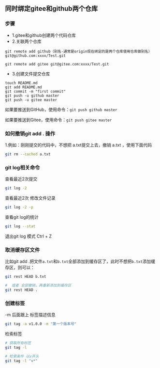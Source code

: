 ## 同时绑定gitee和github两个仓库

### 步骤

- 1.gitee和github创建两个代码仓库
- 2.关联两个仓库

```
git remote add github（别名-通常是origin现在绑定的是两个仓库使用仓库做别名） git@github.com:xxxx/Test.git

git remote add gitee git@gitee.com:xxxx/Test.git
```

- 3.创建文件提交仓库

```
touch README.md
git add README.md
git commit -m "first commit"
git push -u github master
git push -u gitee master
```

如果要推送到GitHub，使用命令：`git push github master`

如果要推送到Gitee，使用命令：`git push gitee master`



### 如何撤销git add . 操作

1.例如：刚刚提交的代码中，不想把 a.txt提交上去，撤销 a.txt ，使用下面代码 

```bash
git rm --cached a.txt
```





### git log相关命令

查看最近2次提交

```bash
git log -2
```

查看最近2次 修改文件记录

```bash
git log -2 -p
```

查看git log的统计

```bash
git log --stat
```

退出git log 模式 Ctrl + Z



### 取消缓存区文件

比如git add .把文件`a.txt`和`b.txt`全部添加到缓存区了，此时不想把`b.txt`添加缓存区，则可以：

```bash
git rest HEAD b.txt

#  或者 全部撤销，再重新添加到缓存区
git rest HEAD . 
```



### 创建标签

-m 后面跟上 标签描述信息

```bash
git tag -a v1.0.0 -m "第一个版本号"
```

检索标签

```bash
# 获取所有标签
git tag -l

# 检索条件 以v开头
git tag -l "v*"
```

